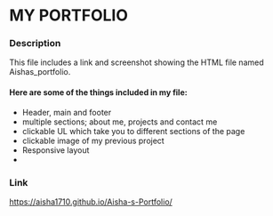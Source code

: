 # MY PORTFOLIO

### Description

This file includes a link and screenshot showing the HTML file named Aishas_portfolio.

#### Here are some of the things included in my file:

- Header, main and footer
- multiple sections; about me, projects and contact me
- clickable UL which take you to different sections of the page
- clickable image of my previous project
- Responsive layout
-

### Link

https://aisha1710.github.io/Aisha-s-Portfolio/
